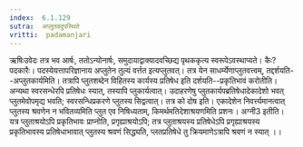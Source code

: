```yaml
---
index:  6.1.129
sutra:  अप्लुतवदुपस्थिते
vritti:  padamanjari
---
```


ऋषिःउवेदः तत्र भव आर्षः, ततोऽन्योनार्षः, समुदायाद्वाक्यादवच्छिद्य पृथककृत्य स्वरूपेऽवस्थाप्यते। कैः? पदकारैः। पदस्येयत्तापरिज्ञानाय अप्लुतेन तुल्यं वर्त्तत इत्यप्लुतवत्। तत्र येन साधर्म्येणाप्लुतवत्त्वम्, तद्दर्शयति--अप्लुतकार्यमिति। तत्रापि प्लुतशब्देन विहितस्य कार्यस्य प्रतिषेध इति दर्शयति--प्रकृतिभावं करोतीति। अन्यथा स्वरसन्धेरपि प्रतिषेधः स्यात्, तस्यापि प्लुकार्यत्वात्। उदाहरणेषु प्लुतकार्यपब्रतिषेधादेकादेशो भवत् प्लुतमेवोपमृद्य भवति; स्वरसन्धिप्रकरणे प्लुतस्य सिद्वत्वात्।
	तत्र को दोष इति। एकादेशेन निवर्त्त्यमानत्वात् प्लुतस्य श्रवणेन न भवितव्यमिति प्लुत एव निषिध्यताम्, किमर्थमतिदेशाश्रयणमिति प्रशनः। अग्नी3 इतीति। यत्र प्लुताश्रयोऽपि प्रकृतिभावः प्राप्नोति, प्रगृह्याश्रयोऽपि; तत्र प्लुताश्रयस्य प्रतिषेधेऽपि प्रगृह्याश्रयस्य प्रकृतिभावस्य प्रतिषेधाभावात् प्लुतस्य श्रवणं सिद्ध्यति, प्लतप्रतिषेधे तु क्रियमाणेऽत्रापि श्रवणं न स्यात् ।।

